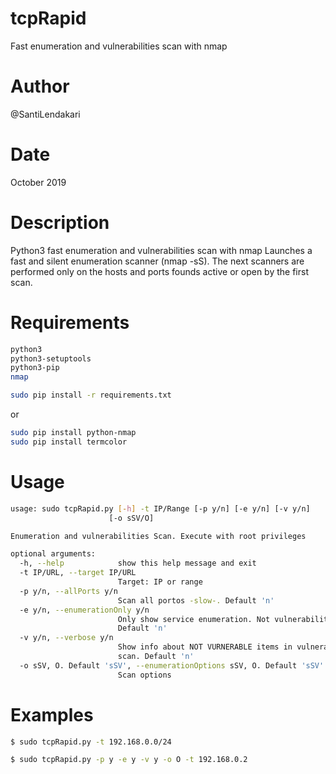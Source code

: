 # tcpRapid
Fast enumeration and vulnerabilities scan with nmap

# Author 
@SantiLendakari

# Date
October 2019

# Description
Python3 fast enumeration and vulnerabilities scan with nmap
Launches a fast and silent enumeration scanner (nmap -sS). The next scanners are performed only on the hosts and ports founds active or open by the first scan.

# Requirements
```bash 
python3
python3-setuptools
python3-pip
nmap
```

```bash 
sudo pip install -r requirements.txt
```
or 
```bash 
sudo pip install python-nmap
sudo pip install termcolor
```
                        
# Usage
```bash
usage: sudo tcpRapid.py [-h] -t IP/Range [-p y/n] [-e y/n] [-v y/n]
                      [-o sSV/O]

Enumeration and vulnerabilities Scan. Execute with root privileges

optional arguments:
  -h, --help            show this help message and exit
  -t IP/URL, --target IP/URL
                        Target: IP or range
  -p y/n, --allPorts y/n
                        Scan all portos -slow-. Default 'n'
  -e y/n, --enumerationOnly y/n
                        Only show service enumeration. Not vulnerabilities.
                        Default 'n'
  -v y/n, --verbose y/n
                        Show info about NOT VURNERABLE items in vulnerability
                        scan. Default 'n'
  -o sSV, O. Default 'sSV', --enumerationOptions sSV, O. Default 'sSV'
                        Scan options

```

# Examples
```bash
$ sudo tcpRapid.py -t 192.168.0.0/24
```
```bash
$ sudo tcpRapid.py -p y -e y -v y -o O -t 192.168.0.2 
```
